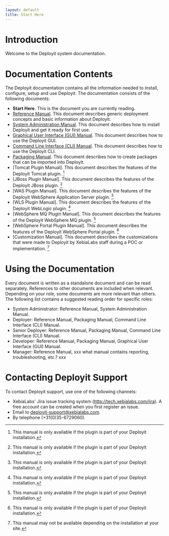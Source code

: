 ```yaml
---
layout: default
title: Start Here
---
```


# Introduction #

Welcome to the Deployit system documentation.

# Documentation Contents #

The Deployit documentation contains all the information needed to install, configure, setup and use Deployit. The documentation consists of the following documents:

* **Start Here**. This is the document you are currently reading.
* [Reference Manual](/referencemanual.html). This document describes generic deployment concepts and basic information about Deployit.
* [System Administration Manual](/sysadminmanual.html). This document describes how to install Deployit and get it ready for first use.
* [Graphical User Interface (GUI) Manual](/guimanual.html). This document describes how to use the Deployit GUI.
* [Command Line Interface (CLI) Manual](/climanual.html). This document describes how to use the Deployit CLI.
* [Packaging Manual](/guimanual.html). This document describes how to create packages that can be imported into Deployit.
* [Tomcat Plugin Manual]. This document describes the features of the Deployit Tomcat plugin. [^1]
* [JBoss Plugin Manual]. This document describes the features of the Deployit JBoss plugin. [^1]
* [WAS Plugin Manual]. This document describes the features of the Deployit WebSphere Application Server plugin. [^1]
* [WLS Plugin Manual]. This document describes the features of the Deployit WebLogic plugin. [^1]
* [WebSphere MQ Plugin Manual]. This document describes the features of the Deployit WebSphere MQ plugin. [^1]
* [WebSphere Portal Plugin Manual]. This document describes the features of the Deployit WebSphere Portal plugin. [^1]
* [Customization Manual]. This document describes the customizations that were made to Deployit by XebiaLabs staff during a POC or implementation. [^2]

[^1]: This manual is only available if the plugin is part of your Deployit installation.
[^2]: This manual may not be available depending on the installation at your site.

# Using the Documentation #

Every document is written as a standalone document and can be read separately. References to other documents are included when relevant. Depending on your role, some documents are more relevant than others. The following list contains a suggested reading order for specific roles:

* System Administrator: Reference Manual, System Administration Manual.
* Deployer: Reference Manual, Packaging Manual, Command Line Interface (CLI) Manual.
* Senior Deployer: Reference Manual, Packaging Manual, Command Line Interface (CLI) Manual.
* Developer: Reference Manual, Packaging Manual, Graphical User Interface (GUI) Manual.
* Manager: Reference Manual, xxx what manual contains reporting, troubleshooting, etc.? xxx

# Contacting Deployit Support #

To contact Deployit support, use one of the following channels:

* XebiaLabs' Jira issue tracking system (http://tech.xebialabs.com/jira). A free account can be created when you first register an issue. 
* Email to deployit-support@xebialabs.com. 
* By telephone (+31(0)35-6729060).
